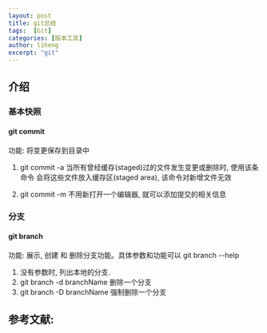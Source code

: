 ```yaml
---
layout: post
title: git总结
tags:  [Git]
categories: [版本工具]
author: liheng
excerpt: "git"
---
```

## 介绍

### 基本快照

#### git commit

功能: 将变更保存到目录中

1. git commit -a 当所有曾经缓存(staged)过的文件发生变更或删除时, 使用该条命令
会将这些文件放入缓存区(staged area), 该命令对新增文件无效

2. git commit -m 不用新打开一个编辑器, 就可以添加提交的相关信息

### 分支

#### git branch

功能: 展示, 创建 和 删除分支功能。具体参数和功能可以 git branch --help

1. 没有参数时, 列出本地的分支.
2. git branch -d branchName 删除一个分支
3. git branch -D branchName 强制删除一个分支



## 参考文献:

